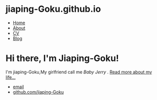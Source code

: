 # jiaping-Goku.github.io
<!DOCTYPE html>
<html>
    <head>
        <title>Jiaping-Goku, BabyJerry</title>
    </head>
    <body>
        <nav>
            <ul>
                <li><a href="/">Home</a></li>
                <li><a href="/about">About</a></li>
                <li><a href="/cv">CV</a></li>
                <li><a href="/blog">Blog</a></li>
            </ul>
        </nav>
        <div class="container">
            <div class="blurb">
                <h1>Hi there, I'm Jiaping-Goku!</h1>
                <p>I'm jiaping-Goku,My girlfriend call me <em>Baby Jerry</em> . <a href="/about">Read more about my life...</a></p>
            </div><!-- /.blurb -->
        </div><!-- /.container -->
        <footer>
            <ul>
                <li><a href="mailto:jiapinghong@pku.edu.cn">email</a></li>
                <li><a href="https://github.com/jiaping-Goku">github.com/jiaping-Goku</a></li>
            </ul>
        </footer>
    </body>
</html>
